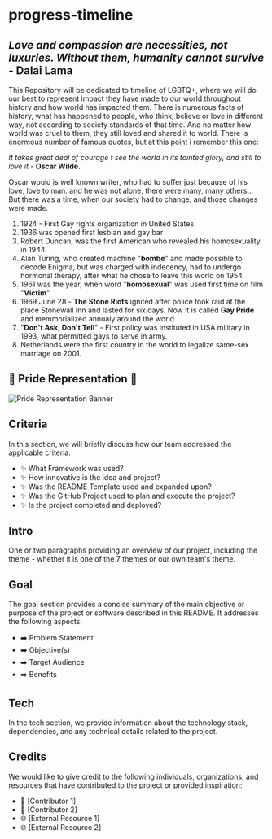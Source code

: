 # progress-timeline


## *Love and compassion are necessities, not luxuries. Without them, humanity cannot survive* - __Dalai Lama__


This Repository will be dedicated to timeline of LGBTQ+, where we will do our best to represent impact they have made to our world throughout history and how world has impacted them. There is numerous facts of history, what has happened to people, who think, believe or love in different way, not according to society standards of that time. And no matter how world was cruel to them, they still loved and shared it to world. There is enormous number of famous quotes, but at this point i remember this one:

*It takes great deal of courage t see the world in its tainted glory, and still to love it* - __Oscar Wilde.__

Oscar would is well known writer, who had to suffer just because of his love, love to man. and he was not alone, there were many, many others... But there was a time, when our society had to change, and those changes were made. 

1. 1924 - First Gay rights organization in United States.
2. 1936 was opened first lesbian and gay bar
3. Robert Duncan, was the first American who revealed his homosexuality in 1944.
4. Alan Turing, who created machine "__bombe__" and made possible to decode Enigma, but was charged with indecency, had to undergo hormonal therapy, after what he chose to leave this world on 1954.
5. 1961 was the year, when word "__homosexual__" was used first time on film "__Victim__"
6. 1969 June 28 - __The Stone Riots__ ignited after police took raid at the place Stonewall Inn and lasted for six days. Now it is called __Gay Pride__ and memmorialized annualy around the world.
7. "__Don't Ask, Don't Tell__" - First policy was instituted in USA military in 1993, what permitted gays to serve in army.
8. Netherlands were the first country in the world to legalize same-sex marriage on 2001.




## 🌈 Pride Representation 🥳
![Pride Representation Banner](https://res.cloudinary.com/djdefbnij/image/upload/v1685616402/pride2023banner_s33wvv.jpg)


## Criteria
In this section, we will briefly discuss how our team addressed the applicable criteria:

- ✨ What Framework was used?
- ✨ How innovative is the idea and project?
- ✨ Was the README Template used and expanded upon?
- ✨ Was the GitHub Project used to plan and execute the project?
- ✨ Is the project completed and deployed?

## Intro
One or two paragraphs providing an overview of our project, including the theme - whether it is one of the 7 themes or our own team's theme.

## Goal
The goal section provides a concise summary of the main objective or purpose of the project or software described in this README. It addresses the following aspects:

- ➡️ Problem Statement
- ➡️ Objective(s)
- ➡️ Target Audience
- ➡️ Benefits

## Tech
In the tech section, we provide information about the technology stack, dependencies, and any technical details related to the project.

## Credits
We would like to give credit to the following individuals, organizations, and resources that have contributed to the project or provided inspiration:
- 🙌 [Contributor 1]
- 🙌 [Contributor 2]
- 🌐 [External Resource 1]
- 🌐 [External Resource 2]